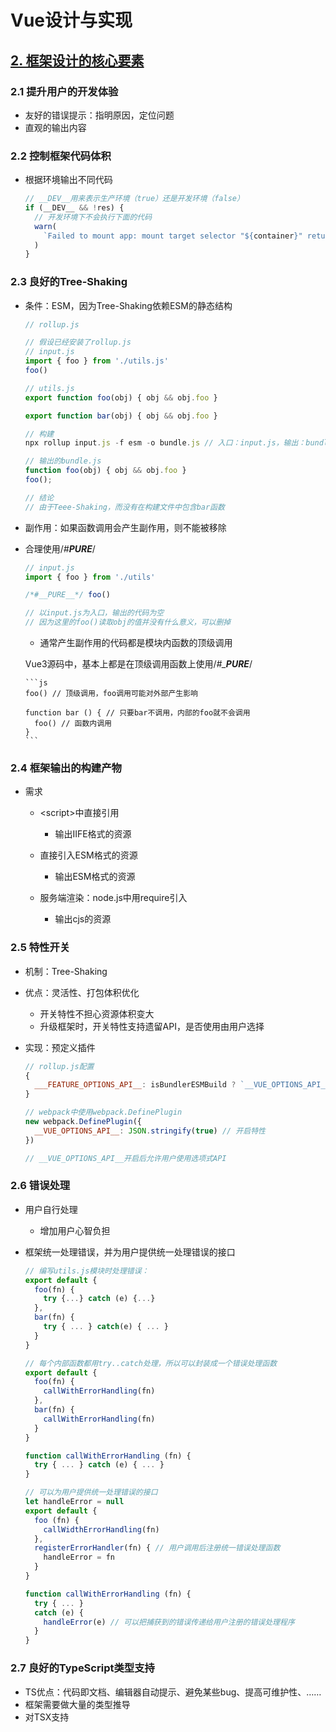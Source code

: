 # Vue设计与实现

## [2. 框架设计的核心要素](../Vue%E8%AE%BE%E8%AE%A1%E4%B8%8E%E5%AE%9E%E7%8E%B0.xmind)

### 2.1 提升用户的开发体验

- 友好的错误提示：指明原因，定位问题
- 直观的输出内容

### 2.2 控制框架代码体积

- 根据环境输出不同代码

  ```js
  // __DEV__用来表示生产环境（true）还是开发环境（false）
  if (__DEV__ && !res) {
    // 开发环境下不会执行下面的代码
    warn(
      `Failed to mount app: mount target selector "${container}" returned null.`
    )
  }
  ```

### 2.3 良好的Tree-Shaking

- 条件：ESM，因为Tree-Shaking依赖ESM的静态结构

  ```js
  // rollup.js
  
  // 假设已经安装了rollup.js
  // input.js
  import { foo } from './utils.js'
  foo()
  
  // utils.js
  export function foo(obj) { obj && obj.foo }
  
  export function bar(obj) { obj && obj.foo }
  
  // 构建
  npx rollup input.js -f esm -o bundle.js // 入口：input.js，输出：bundle.js，模块为ESM
  
  // 输出的bundle.js
  function foo(obj) { obj && obj.foo }
  foo();
  
  // 结论
  // 由于Teee-Shaking，而没有在构建文件中包含bar函数
  ```

- 副作用：如果函数调用会产生副作用，则不能被移除
- 合理使用/*#__PURE__*/

  ```js
  // input.js
  import { foo } from './utils'
  
  /*#__PURE__*/ foo()
  
  // 以input.js为入口，输出的代码为空
  // 因为这里的foo()读取obj的值并没有什么意义，可以删掉
  ```

	- 通常产生副作用的代码都是模块内函数的顶级调用

    Vue3源码中，基本上都是在顶级调用函数上使用/*#___PURE__*/

	  ```js
	  foo() // 顶级调用，foo调用可能对外部产生影响

	  function bar () { // 只要bar不调用，内部的foo就不会调用
	    foo() // 函数内调用
	  }
	  ```

### 2.4 框架输出的构建产物

- 需求

	- \<script\>中直接引用

		- 输出IIFE格式的资源

	- 直接引入ESM格式的资源

		- 输出ESM格式的资源

	- 服务端渲染：node.js中用require引入

		- 输出cjs的资源

### 2.5 特性开关

- 机制：Tree-Shaking
- 优点：灵活性、打包体积优化

	- 开关特性不担心资源体积变大
	- 升级框架时，开关特性支持遗留API，是否使用由用户选择

- 实现：预定义插件

  ```js
  // rollup.js配置
  {
    ___FEATURE_OPTIONS_API__: isBundlerESMBuild ? `__VUE_OPTIONS_API__`: true // ___FEATURE_OPTIONS_API__类似__DEV__
  }
  
  // webpack中使用webpack.DefinePlugin
  new webpack.DefinePlugin({
    __VUE_OPTIONS_API__: JSON.stringify(true) // 开启特性
  })
  
  // __VUE_OPTIONS_API__开启后允许用户使用选项式API
  ```

### 2.6 错误处理

- 用户自行处理

	- 增加用户心智负担

- 框架统一处理错误，并为用户提供统一处理错误的接口

  ```js
  // 编写utils.js模块时处理错误：
  export default {
    foo(fn) {
      try {...} catch (e) {...}
    },
    bar(fn) {
      try { ... } catch(e) { ... }
    }
  }
  
  // 每个内部函数都用try..catch处理，所以可以封装成一个错误处理函数
  export default {
    foo(fn) {
      callWithErrorHandling(fn)
    },
    bar(fn) {
      callWithErrorHandling(fn)
    }
  }
  
  function callWithErrorHandling (fn) {
    try { ... } catch (e) { ... }
  }
  
  // 可以为用户提供统一处理错误的接口
  let handleError = null
  export default {
    foo (fn) {
      callWidthErrorHandling(fn)
    },
    registerErrorHandler(fn) { // 用户调用后注册统一错误处理函数
      handleError = fn
    }
  }
  
  function callWithErrorHandling (fn) {
    try { ... }
    catch (e) {
      handleError(e) // 可以把捕获到的错误传递给用户注册的错误处理程序
    }
  }
  ```

### 2.7 良好的TypeScript类型支持

- TS优点：代码即文档、编辑器自动提示、避免某些bug、提高可维护性、……
- 框架需要做大量的类型推导
- 对TSX支持
